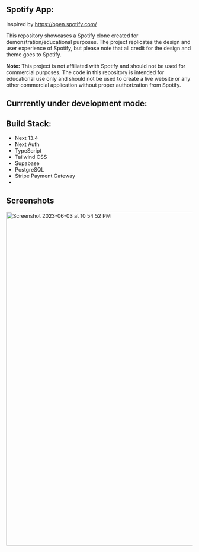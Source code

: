 ## Spotify App:

Inspired by https://open.spotify.com/

This repository showcases a Spotify clone created for demonstration/educational purposes. The project replicates the design and user experience of Spotify, but please note that all credit for the design and theme goes to Spotify.

**Note:** This project is not affiliated with Spotify and should not be used for commercial purposes. The code in this repository is intended for educational use only and should not be used to create a live website or any other commercial application without proper authorization from Spotify.


## Currrently under development mode:

## Build Stack:

<ul>
<li>Next 13.4</li>
<li>Next Auth</li>
<li>TypeScript</li>
<li>Tailwind CSS</li>
<li>Supabase</li>
<li>PostgreSQL</li>
<li>Stripe Payment Gateway<li>
</ul>


<!--
## Demo Link

[CLICK HERE](https://chatgpt-messenger-anotheritdude.vercel.app) to see the app hosted on Vercel. 
-->
## Screenshots

<img width="900" alt="Screenshot 2023-06-03 at 10 54 52 PM" src="https://github.com/anotherITdude/spotify-nextapp/assets/4363970/99bba8cf-5d82-4668-ab1d-1377f880aec1">



